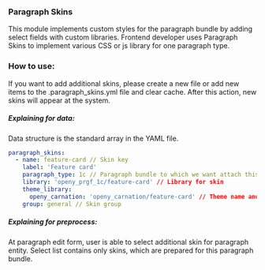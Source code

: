 ### Paragraph Skins
This module implements custom styles for the paragraph bundle by adding select fields with custom libraries.
Frontend developer uses Paragraph Skins to implement various CSS or js library for one paragraph type.

### How to use:
If you want to add additional skins, please create a new file or add new items to the
<yourmodule>.paragraph_skins.yml file and clear cache.
After this action, new skins will appear at the system.

##### Explaining for data:
Data structure is the standard array in the YAML file.
```yaml
paragraph_skins:
  - name: feature-card // Skin key
    label: 'Feature card'
    paragraph_type: 1c // Paragraph bundle to which we want attach this skin
    library: 'openy_prgf_1c/feature-card' // Library for skin
    theme_library:
      openy_carnation: 'openy_carnation/feature-card' // Theme name and library name
    group: general // Skin group
```

##### Explaining for preprocess:

At paragraph edit form, user is able to select additional skin for paragraph entity.
Select list contains only skins, which are prepared for this paragraph bundle.
